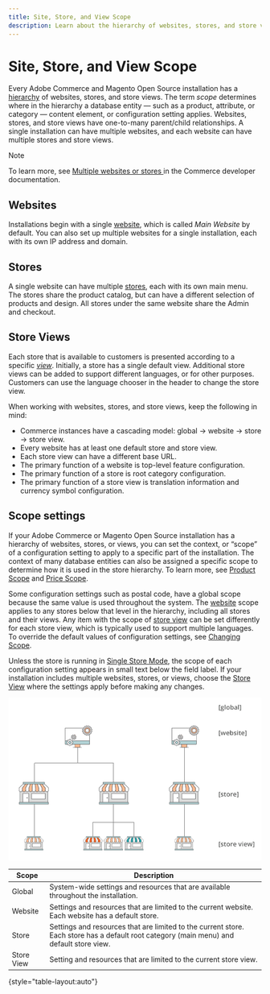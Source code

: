 ```yaml
---
title: Site, Store, and View Scope
description: Learn about the hierarchy of websites, stores, and store views that you can use to deliver shopping experiences for your customers. 
---
```

# Site, Store, and View Scope

Every Adobe Commerce and Magento Open Source installation has a [hierarchy](https://docs.magento.com/user-guide/stores/stores-all-stores.html) of websites, stores, and store views. The term _scope_ determines where in the hierarchy a database entity — such as a product, attribute, or category — content element, or configuration setting applies. Websites, stores, and store views have one-to-many parent/child relationships. A single installation can have multiple websites, and each website can have multiple stores and store views.

>[!NOTE]
>
>To learn more, see [Multiple websites or stores ](https://devdocs.magento.com/guides/v2.4/config-guide/multi-site/ms_over.html) in the Commerce developer documentation.

## Websites

Installations begin with a single [website](https://docs.magento.com/user-guide/stores/stores-all-create-website.html), which is called _Main Website_ by default. You can also set up multiple websites for a single installation, each with its own IP address and domain.

## Stores

A single website can have multiple [stores](https://docs.magento.com/user-guide/stores/stores-all-create-store.html), each with its own main menu. The stores share the product catalog, but can have a different selection of products and design. All stores under the same website share the Admin and checkout.

## Store Views

Each store that is available to customers is presented according to a specific _[view](https://docs.magento.com/user-guide/stores/stores-all-create-view.html)_. Initially, a store has a single default view. Additional store views can be added to support different languages, or for other purposes. Customers can use the language chooser in the header to change the store view.

When working with websites, stores, and store views, keep the following in mind:

- Commerce instances have a cascading model: global → website → store → store view.
- Every website has at least one default store and store view.
- Each store view can have a different base URL.
- The primary function of a website is top-level feature configuration.
- The primary function of a store is root category configuration.
- The primary function of a store view is translation information and currency symbol configuration.

## Scope settings

If your Adobe Commerce or Magento Open Source installation has a hierarchy of websites, stores, or views, you can set the context, or “scope” of a configuration setting to apply to a specific part of the installation. The context of many database entities can also be assigned a specific scope to determine how it is used in the store hierarchy. To learn more, see [Product Scope](https://docs.magento.com/user-guide/catalog/product-scope.html) and [Price Scope](https://docs.magento.com/user-guide/catalog/catalog-price-scope.html).

Some configuration settings such as postal code, have a global scope because the same value is used throughout the system. The [website](https://docs.magento.com/user-guide/stores/stores-all-create-website.html) scope applies to any stores below that level in the hierarchy, including all stores and their views. Any item with the scope of [store view](https://docs.magento.com/user-guide/stores/stores-all-create-view.html) can be set differently for each store view, which is typically used to support multiple languages. To override the default values of configuration settings, see [Changing Scope](https://docs.magento.com/user-guide/configuration/scope-change.html).

Unless the store is running in [Single Store Mode](https://docs.magento.com/user-guide/stores/store-mode-single.html), the scope of each configuration setting appears in small text below the field label. If your installation includes multiple websites, stores, or views, choose the [Store View](https://docs.magento.com/user-guide/stores/stores-all-create-view.html) where the settings apply before making any changes.

![Hierarchy of websites, stores, and store views](./assets/scope-multisite.png)<!-- zoom -->

|Scope|Description|
|--- |--- |
|Global|System-wide settings and resources that are available throughout the installation.|
|Website|Settings and resources that are limited to the current website. Each website has a default store.|
|Store|Settings and resources that are limited to the current store. Each store has a default root category (main menu) and default store view.|
|Store View|Setting and resources that are limited to the current store view.|

{style="table-layout:auto"}
